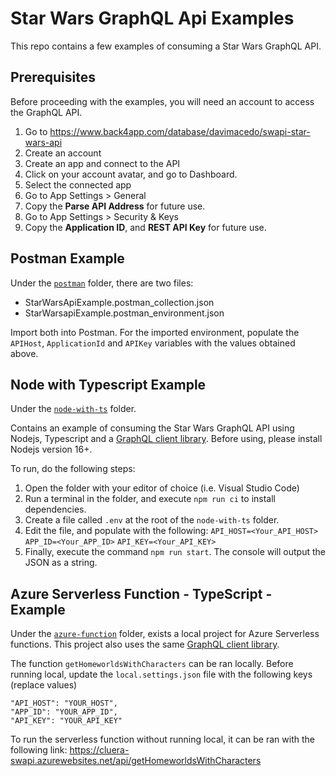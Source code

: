 # Star Wars GraphQL Api Examples
This repo contains a few examples of consuming a Star Wars GraphQL API.

## Prerequisites
Before proceeding with the examples, you will need an account to access the GraphQL API.

1. Go to https://www.back4app.com/database/davimacedo/swapi-star-wars-api
2. Create an account
3. Create an app and connect to the API
4. Click on your account avatar, and go to Dashboard.
5. Select the connected app
6. Go to App Settings > General
7. Copy the **Parse API Address** for future use.
8. Go to App Settings > Security & Keys
9. Copy the **Application ID**, and **REST API Key** for future use.

## Postman Example
Under the [`postman`](postman) folder, there are two files:
- StarWarsApiExample.postman_collection.json
- StarWarsapiExample.postman_environment.json

Import both into Postman. For the imported environment, populate the `APIHost`, `ApplicationId` and `APIKey` variables with the values obtained above.

## Node with Typescript Example
Under the [`node-with-ts`](node-with-ts) folder.

Contains an example of consuming the Star Wars GraphQL API using Nodejs, Typescript and a [GraphQL client library](https://github.com/prisma-labs/graphql-request). Before using, please install Nodejs version 16+.

To run, do the following steps:
1. Open the folder with your editor of choice (i.e. Visual Studio Code)
2. Run a terminal in the folder, and execute `npm run ci` to install dependencies.
3. Create a file called `.env` at the root of the `node-with-ts` folder.
4. Edit the file, and populate with the following:
`API_HOST=<Your_API_HOST>`
`APP_ID=<Your_APP_ID>`
`API_KEY=<Your_API_KEY>`
5. Finally, execute the command `npm run start`. The console will output the JSON as a string.

## Azure Serverless Function - TypeScript - Example
Under the [`azure-function`](azure-function) folder, exists a local project for Azure Serverless functions. This project also uses the same [GraphQL client library](https://github.com/prisma-labs/graphql-request).

The function `getHomeworldsWithCharacters` can be ran locally. Before running local, update the `local.settings.json` file with the following keys (replace values)
```
"API_HOST": "YOUR_HOST",
"APP_ID": "YOUR_APP_ID",
"API_KEY": "YOUR_API_KEY"
```

To run the serverless function without running local, it can be ran with the following link: 
https://cluera-swapi.azurewebsites.net/api/getHomeworldsWithCharacters
